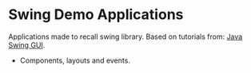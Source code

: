 # Swing Demo Applications
Applications made to recall swing library.
Based on tutorials from: [Java Swing GUI](https://www.youtube.com/playlist?list=PLY-H7Nl6qqgntwySdPesG8eLJRpdjin19).
* Components, layouts and events.
